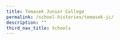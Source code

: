 ```yaml
---
title: Temasek Junior College
permalink: /school-histories/temasek-jc/
description: ""
third_nav_title: Schools
---
```



